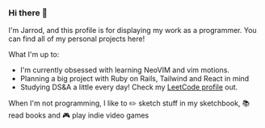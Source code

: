 ### Hi there 👋
I'm Jarrod, and this profile is for displaying my work as a programmer. You can find all of my personal projects here!

What I'm up to:
- I'm currently obsessed with learning NeoVIM and vim motions. 
- Planning a big project with Ruby on Rails, Tailwind and React in mind
- Studying DS&A a little every day! Check my [LeetCode profile](https://leetcode.com/jarrodreyes98/) out.

When I'm not programming, I like to :pencil2: sketch stuff in my sketchbook, :books: read books and :video_game: play indie video games
